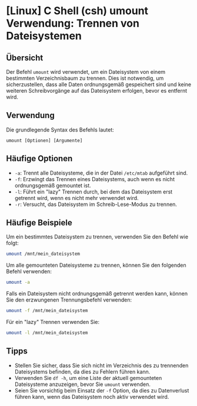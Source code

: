 # [Linux] C Shell (csh) umount Verwendung: Trennen von Dateisystemen

## Übersicht
Der Befehl `umount` wird verwendet, um ein Dateisystem von einem bestimmten Verzeichnisbaum zu trennen. Dies ist notwendig, um sicherzustellen, dass alle Daten ordnungsgemäß gespeichert sind und keine weiteren Schreibvorgänge auf das Dateisystem erfolgen, bevor es entfernt wird.

## Verwendung
Die grundlegende Syntax des Befehls lautet:

```
umount [Optionen] [Argumente]
```

## Häufige Optionen
- `-a`: Trennt alle Dateisysteme, die in der Datei `/etc/mtab` aufgeführt sind.
- `-f`: Erzwingt das Trennen eines Dateisystems, auch wenn es nicht ordnungsgemäß gemountet ist.
- `-l`: Führt ein "lazy" Trennen durch, bei dem das Dateisystem erst getrennt wird, wenn es nicht mehr verwendet wird.
- `-r`: Versucht, das Dateisystem im Schreib-Lese-Modus zu trennen.

## Häufige Beispiele
Um ein bestimmtes Dateisystem zu trennen, verwenden Sie den Befehl wie folgt:

```bash
umount /mnt/mein_dateisystem
```

Um alle gemounteten Dateisysteme zu trennen, können Sie den folgenden Befehl verwenden:

```bash
umount -a
```

Falls ein Dateisystem nicht ordnungsgemäß getrennt werden kann, können Sie den erzwungenen Trennungsbefehl verwenden:

```bash
umount -f /mnt/mein_dateisystem
```

Für ein "lazy" Trennen verwenden Sie:

```bash
umount -l /mnt/mein_dateisystem
```

## Tipps
- Stellen Sie sicher, dass Sie sich nicht im Verzeichnis des zu trennenden Dateisystems befinden, da dies zu Fehlern führen kann.
- Verwenden Sie `df -h`, um eine Liste der aktuell gemounteten Dateisysteme anzuzeigen, bevor Sie `umount` verwenden.
- Seien Sie vorsichtig beim Einsatz der `-f` Option, da dies zu Datenverlust führen kann, wenn das Dateisystem noch aktiv verwendet wird.